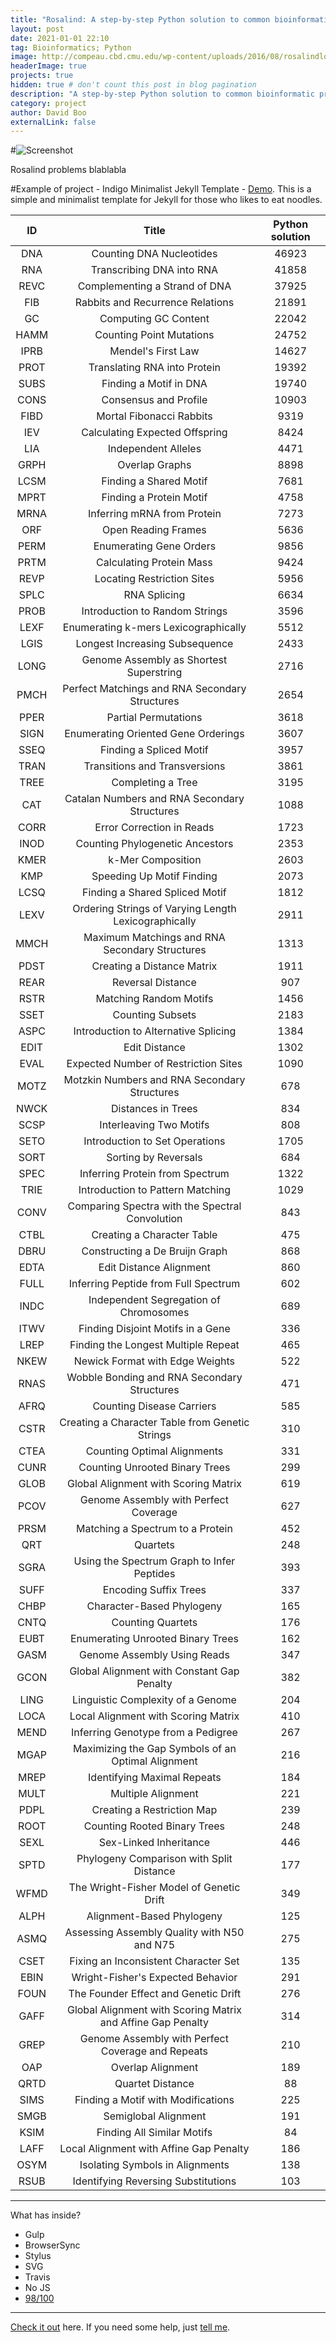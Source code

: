 ```yaml
---
title: "Rosalind: A step-by-step Python solution to common bioinformatic problems"
layout: post
date: 2021-01-01 22:10
tag: Bioinformatics; Python
image: http://compeau.cbd.cmu.edu/wp-content/uploads/2016/08/rosalindlogo-1024x303.jpg
headerImage: true
projects: true
hidden: true # don't count this post in blog pagination
description: "A step-by-step Python solution to common bioinformatic problems."
category: project
author: David Boo
externalLink: false
---
```


#![Screenshot](https://raw.githubusercontent.com/sergiokopplin/indigo/gh-pages/assets/screen-shot.png)

Rosalind problems blablabla

#Example of project - Indigo Minimalist Jekyll Template - [Demo](https://sergiokopplin.github.io/indigo/). This is a simple and minimalist template for Jekyll for those who likes to eat noodles.

| **ID** | **Title**                                                   | **Python solution** |
|:------:|:-----------------------------------------------------------:|:-------------------:|
| DNA    | Counting DNA Nucleotides                                    | 46923               |
| RNA    | Transcribing DNA into RNA                                   | 41858               |
| REVC   | Complementing a Strand of DNA                               | 37925               |
| FIB    | Rabbits and Recurrence Relations                            | 21891               |
| GC     | Computing GC Content                                        | 22042               |
| HAMM   | Counting Point Mutations                                    | 24752               |
| IPRB   | Mendel's First Law                                          | 14627               |
| PROT   | Translating RNA into Protein                                | 19392               |
| SUBS   | Finding a Motif in DNA                                      | 19740               |
| CONS   | Consensus and Profile                                       | 10903               |
| FIBD   | Mortal Fibonacci Rabbits                                    | 9319                |
| IEV    | Calculating Expected Offspring                              | 8424                |
| LIA    | Independent Alleles                                         | 4471                |
| GRPH   | Overlap Graphs                                              | 8898                |
| LCSM   | Finding a Shared Motif                                      | 7681                |
| MPRT   | Finding a Protein Motif                                     | 4758                |
| MRNA   | Inferring mRNA from Protein                                 | 7273                |
| ORF    | Open Reading Frames                                         | 5636                |
| PERM   | Enumerating Gene Orders                                     | 9856                |
| PRTM   | Calculating Protein Mass                                    | 9424                |
| REVP   | Locating Restriction Sites                                  | 5956                |
| SPLC   | RNA Splicing                                                | 6634                |
| PROB   | Introduction to Random Strings                              | 3596                |
| LEXF   | Enumerating k-mers Lexicographically                        | 5512                |
| LGIS   | Longest Increasing Subsequence                              | 2433                |
| LONG   | Genome Assembly as Shortest Superstring                     | 2716                |
| PMCH   | Perfect Matchings and RNA Secondary Structures              | 2654                |
| PPER   | Partial Permutations                                        | 3618                |
| SIGN   | Enumerating Oriented Gene Orderings                         | 3607                |
| SSEQ   | Finding a Spliced Motif                                     | 3957                |
| TRAN   | Transitions and Transversions                               | 3861                |
| TREE   | Completing a Tree                                           | 3195                |
| CAT    | Catalan Numbers and RNA Secondary Structures                | 1088                |
| CORR   | Error Correction in Reads                                   | 1723                |
| INOD   | Counting Phylogenetic Ancestors                             | 2353                |
| KMER   | k-Mer Composition                                           | 2603                |
| KMP    | Speeding Up Motif Finding                                   | 2073                |
| LCSQ   | Finding a Shared Spliced Motif                              | 1812                |
| LEXV   | Ordering Strings of Varying Length Lexicographically        | 2911                |
| MMCH   | Maximum Matchings and RNA Secondary Structures              | 1313                |
| PDST   | Creating a Distance Matrix                                  | 1911                |
| REAR   | Reversal Distance                                           | 907                 |
| RSTR   | Matching Random Motifs                                      | 1456                |
| SSET   | Counting Subsets                                            | 2183                |
| ASPC   | Introduction to Alternative Splicing                        | 1384                |
| EDIT   | Edit Distance                                               | 1302                |
| EVAL   | Expected Number of Restriction Sites                        | 1090                |
| MOTZ   | Motzkin Numbers and RNA Secondary Structures                | 678                 |
| NWCK   | Distances in Trees                                          | 834                 |
| SCSP   | Interleaving Two Motifs                                     | 808                 |
| SETO   | Introduction to Set Operations                              | 1705                |
| SORT   | Sorting by Reversals                                        | 684                 |
| SPEC   | Inferring Protein from Spectrum                             | 1322                |
| TRIE   | Introduction to Pattern Matching                            | 1029                |
| CONV   | Comparing Spectra with the Spectral Convolution             | 843                 |
| CTBL   | Creating a Character Table                                  | 475                 |
| DBRU   | Constructing a De Bruijn Graph                              | 868                 |
| EDTA   | Edit Distance Alignment                                     | 860                 |
| FULL   | Inferring Peptide from Full Spectrum                        | 602                 |
| INDC   | Independent Segregation of Chromosomes                      | 689                 |
| ITWV   | Finding Disjoint Motifs in a Gene                           | 336                 |
| LREP   | Finding the Longest Multiple Repeat                         | 465                 |
| NKEW   | Newick Format with Edge Weights                             | 522                 |
| RNAS   | Wobble Bonding and RNA Secondary Structures                 | 471                 |
| AFRQ   | Counting Disease Carriers                                   | 585                 |
| CSTR   | Creating a Character Table from Genetic Strings             | 310                 |
| CTEA   | Counting Optimal Alignments                                 | 331                 |
| CUNR   | Counting Unrooted Binary Trees                              | 299                 |
| GLOB   | Global Alignment with Scoring Matrix                        | 619                 |
| PCOV   | Genome Assembly with Perfect Coverage                       | 627                 |
| PRSM   | Matching a Spectrum to a Protein                            | 452                 |
| QRT    | Quartets                                                    | 248                 |
| SGRA   | Using the Spectrum Graph to Infer Peptides                  | 393                 |
| SUFF   | Encoding Suffix Trees                                       | 337                 |
| CHBP   | Character-Based Phylogeny                                   | 165                 |
| CNTQ   | Counting Quartets                                           | 176                 |
| EUBT   | Enumerating Unrooted Binary Trees                           | 162                 |
| GASM   | Genome Assembly Using Reads                                 | 347                 |
| GCON   | Global Alignment with Constant Gap Penalty                  | 382                 |
| LING   | Linguistic Complexity of a Genome                           | 204                 |
| LOCA   | Local Alignment with Scoring Matrix                         | 410                 |
| MEND   | Inferring Genotype from a Pedigree                          | 267                 |
| MGAP   | Maximizing the Gap Symbols of an Optimal Alignment          | 216                 |
| MREP   | Identifying Maximal Repeats                                 | 184                 |
| MULT   | Multiple Alignment                                          | 221                 |
| PDPL   | Creating a Restriction Map                                  | 239                 |
| ROOT   | Counting Rooted Binary Trees                                | 248                 |
| SEXL   | Sex-Linked Inheritance                                      | 446                 |
| SPTD   | Phylogeny Comparison with Split Distance                    | 177                 |
| WFMD   | The Wright-Fisher Model of Genetic Drift                    | 349                 |
| ALPH   | Alignment-Based Phylogeny                                   | 125                 |
| ASMQ   | Assessing Assembly Quality with N50 and N75                 | 275                 |
| CSET   | Fixing an Inconsistent Character Set                        | 135                 |
| EBIN   | Wright-Fisher's Expected Behavior                           | 291                 |
| FOUN   | The Founder Effect and Genetic Drift                        | 276                 |
| GAFF   | Global Alignment with Scoring Matrix and Affine Gap Penalty | 314                 |
| GREP   | Genome Assembly with Perfect Coverage and Repeats           | 210                 |
| OAP    | Overlap Alignment                                           | 189                 |
| QRTD   | Quartet Distance                                            | 88                  |
| SIMS   | Finding a Motif with Modifications                          | 225                 |
| SMGB   | Semiglobal Alignment                                        | 191                 |
| KSIM   | Finding All Similar Motifs                                  | 84                  |
| LAFF   | Local Alignment with Affine Gap Penalty                     | 186                 |
| OSYM   | Isolating Symbols in Alignments                             | 138                 |
| RSUB   | Identifying Reversing Substitutions                         | 103                 |

---

What has inside?

- Gulp
- BrowserSync
- Stylus
- SVG
- Travis
- No JS
- [98/100](https://developers.google.com/speed/pagespeed/insights/?url=http%3A%2F%2Fsergiokopplin.github.io%2Findigo%2F)

---

[Check it out](https://sergiokopplin.github.io/indigo/) here.
If you need some help, just [tell me](https://github.com/sergiokopplin/indigo/issues).

